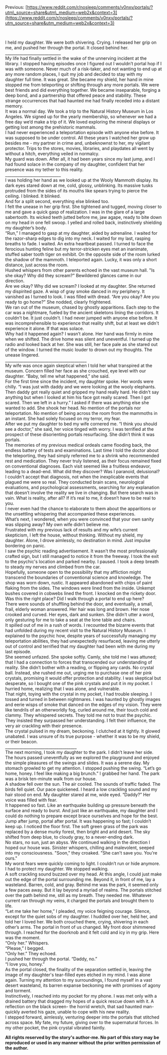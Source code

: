 Previous: [https://www.reddit.com/r/nosleep/comments/v0nxv/portals/?utm\_source=share&utm\_medium=web2x&context=3](https://www.reddit.com/r/nosleep/comments/v0nxv/portals/?utm_source=share&utm_medium=web2x&context=3)

&#x200B;

I held my daughter. We were both shivering. Crying. I released her grip on me, and pushed her through the portal. It closed behind her.  
\_\_\_\_\_\_\_\_\_\_\_\_\_\_\_\_\_\_\_\_\_\_\_\_\_\_\_\_  
My life had finally settled in the wake of the unnerving incident at the library. I stopped having episodes once I figured out I wouldn’t portal hop if I was with someone. Never much of a risk-taker, and not wanting to end up at any more random places, I quit my job and decided to stay with my daughter full time. It was great. She became my shield, her hand in mine stopped me from teleporting or shifting through any more portals.  We were best friends and did everything together. We became inseparable, forging a deep bond, and a partnership that offered peace and stability. These strange occurrences that had haunted me had finally receded into a distant memory.  
It was a normal day. We took a trip to the Natural History Museum in Los Angeles. We signed up for the yearly membership, so whenever we had a free day we’d make a trip of it. We loved exploring the mineral displays or getting lost among the prehistoric mammals.  
I had never experienced a teleportation episode with anyone else before. It was supposed to be under control. All these years I watched her grow up besides me - my partner in crime and, unbeknownst to her, my vigilant protector. Trips to the stores, movies, libraries, and playdates all went by without a hitch, everything veiled in normalcy.   
My guard was down. After all, it had been years since my last jump, and I had found solace in the company of my daughter, confident that her presence was my tether to this reality.  
\_\_\_\_\_\_\_\_\_\_\_\_\_\_\_\_\_\_\_\_\_\_\_\_\_\_\_\_  
I was holding her hand as we looked up at the Wooly Mammoth display. Its dark eyes stared down at me, cold, glossy, unblinking. Its massive tusks protruded from the sides of its mouths like spears trying to pierce the ceiling. I blinked. It blinked.  
And for a split second, everything else blinked too.   
I felt the unease in her grip first. She tightened and tugged, moving closer to me and gave a quick gasp of realization. I was in the glare of a large sabertooth. Its wicked teeth jutted before me, jaw agape, ready to bite down on my head in one fell swoop. I yelled and rolled back, instinctively shielding my daughter’s body.   
“Run,” I managed to gasp at my daughter, aided by adrenaline. I waited for the razor-sharp edges to dig into my neck. I waited for my last, rasping breaths to fade. I waited. An extra heartbeat passed. I turned to face the ferocious hunting feline but my terror-stricken eyes met an inanimate, stuffed saber tooth tiger on exhibit. On the opposite side of the room lurked the shadow of the mammoth. I teleported again. Lucky, it was only a short distance, just across the room.  
Hushed whispers from other parents echoed in the vast museum hall. "Is she okay? Why did they scream?" Bewildered glances came in our direction.  
Are we okay? Why did we scream? I looked at my daughter. She returned my dispirited gaze. A wisp of gray smoke danced in my periphery. It vanished as I turned to look. I was filled with dread. “Are you okay? Are you ready to go home?” She nodded, clearly frightened.   
We ran out of the museum, chased by ghostly apparitions. Each step to the car was a nightmare, fueled by the ancient skeletons lining the corridors.  It couldn't be. It just couldn't. I had never jumped with anyone else before. It was incomprehensible to experience that reality shift, but at least we didn't experience it alone. If that was solace.  
Why had it happened again? I wasn’t alone. Her hand was firmly in mine when we shifted. The drive home was silent and uneventful. I turned up the radio and looked back at her. She was still, her face pale as she stared out of the window. I turned the music louder to drown out my thoughts. The unease lingered.    
\_\_\_\_\_\_\_\_\_\_\_\_\_\_\_\_\_\_\_\_\_\_\_\_\_\_\_\_\_\_\_\_\_\_\_\_\_\_\_\_\_  
My wife was once again skeptical when I told her what transpired at the museum. Concern filled her face as she crouched, eye level with our daughter. “Baby, tell me what happened,” she said.  
For the first time since the incident, my daughter spoke. Her words were chilly. “I was just with daddy and we were looking at the wooly elephants. Then daddy got really quiet and gripped my hand really hard. He didn't say anything but when I looked at him his face got really scared. Then I got scared. Then we left in a hurry.” I asked if there was anything else she wanted to add. She shook her head. No mention of the portals nor teleportation. No mention of being across the room from the mammoths in an instant.  She had solely focused on my terror, my fear.  
After we put my daughter to bed my wife cornered me. “I think you should see a doctor,” she said, her voice tinged with worry. I was terrified at the prospect of these disorienting portals resurfacing. She didn’t think it was portals.    
The memories of my previous medical ordeals came flooding back, the endless battery of tests and examinations. Last time I told the doctor about the teleporting, they had simply referred me to a shrink who recommended rest and medication. They never truly listened, as their focus remained fixed on conventional diagnoses. Each visit seemed like a fruitless endeavor, leading to a dead-end. What did they discover? Was I paranoid, delusional? I couldn't accept that diagnosis, not when the inexplicable events that plagued me were so real. They conducted brain scans, neurological evaluations, and psychological assessments, searching for any explanation that doesn’t involve the reality we live in changing. But there search was in vain. What is reality, after all? If it’s real to me, it doesn’t have to be real to you.  
I never even had the chance to elaborate to them about the apparitions or the unsettling whispering that accompanied these experiences.  
What’s next, I wondered, when you were convinced that your own sanity was slipping away? My own wife didn’t believe me.   
Frustrated with my previous lack of results and my wife’s current skepticism, I left the house, without thinking. Without my shield, my daughter. Alone, I drove aimlessly, no destination in mind. Just impulse bordering on panic.   
I saw the psychic reading advertisement. It wasn't the most professionally crafted sign, but I still managed to notice it from the freeway. I took the exit to the psychic's location and parked nearby. I paused. I took a deep breath to steady my nerves and climbed from the car.  
Hopefully, someone open to the possibility that my affliction might transcend the boundaries of conventional science and knowledge. The shop was worn down, rustic. It appeared abandoned with chips of paint flaking from the sides. The windows were lined from the inside. Unkempt bushes covered in cobwebs lined the front. I knocked on the rickety door. Was this the right place? Did I walk through a portal to end up here?  
There were sounds of shuffling behind the door, and eventually, a small, frail, elderly woman answered. Her hair was long and brown. Her nose crooked and curved. Her eyes, dark and sunken. She didn't utter a word, only gesturing for me to take a seat at the lone table and chairs.  
It spilled out of me in a rush of words. I recounted the bizarre events that had unfolded during my recent visit to the Natural History Museum. I explained to the psychic how, despite years of successfully managing my teleportation abilities, they had unexpectedly resurfaced, leaving me utterly out of control and terrified that my daughter had been with me during my last episode.  
She seemed unfazed. She spoke softly. Camly, she told me I was attuned; that I had a connection to forces that transcended our understanding of reality. She didn’t bother with a reading, or flipping any cards. No crystal ball. Instead, she rushed me out, urging me to purchase one of her pink crystals, promising it would offer protection and stability. I was skeptical but desperate, so I bought one of the pink crystals and put it in my pocket. I hurried home, realizing that I was alone, and vulnerable.   
That night, toying with the crystal in my pocket, I had trouble sleeping. I tossed and turned in between nightmares. I was haunted by ghostly images and eerie wisps of smoke that danced on the edges of my vision. They were like tendrils of an otherworldly fog, curled around me, their touch cold and clammy. They whispered secrets. They told me not to trust the psychic. They insisted they surpassed her understanding. I felt their influence, the very air crackling with their presence.  
The crystal pulsed in my dream, beckoning. I clutched at it tightly. It glowed unabated. I was unsure of its true purpose - whether it was to be my shield, or their beacon.   
\_\_\_\_\_\_\_\_\_\_\_\_\_\_\_\_\_\_\_\_\_\_\_\_\_\_\_\_\_\_\_\_\_\_\_\_  
The next morning, I took my daughter to the park. I didn’t leave her side. The hours passed uneventfully as we explored the playground and enjoyed the simple pleasures of the swings and slides. It was a serene day. My stomach growled to get my attention. I stopped pushing the swing. “Let’s go home, honey. I feel like making a big brunch.” I grabbed her hand. The park was a brisk ten-minute walk from our house.  
A shadow fell over the sun. The air cooled. The sounds of traffic faded. The birds fell quiet. Our pace quickened. I heard a low crackling sound and my hair stood on end. My daughter stared at me, wide eyed. “Daddy?” Her voice was filled with fear.  
It happened so fast. Like an earthquake building up pressure beneath the surface and ready to burst. And just like an earthquake, my daughter and I could do nothing to prepare except brace ourselves and hope for the best.   
Jump after jump, portal after portal. It was happening so fast; I couldn’t keep up. I noticed the floor first. The soft green grass of the park was replaced by a dense murky forest, then bright and arid desert. The sky shifted from deep blue, to cloudy gray, to a never-ending dark.  
No stars, no sun, just an abyss. We continued walking in the direction I hoped our house was. Sinister whispers, chilling and malevolent, seeped into my consciousness. "Soon," they croaked. "She can't save you. You're ours."   
My worst fears were quickly coming to light. I couldn’t run or hide anymore. I had to protect my daughter. We stopped walking.  
A soft crackling sound buzzed over my head. At this angle, I could just make out the edge of the portal surrounding me. Beyond it, in front of me, lay a wasteland. Barren, cold, and gray. Behind me was the park, it seemed only a few paces away. But it lay beyond a myriad of realms. The portals stitched over the path behind me, still as my breath. They needed me. Whatever current ran through my veins, it charged the portals and brought them to life.  
“Let me take her home,” I pleaded, my voice feigning courage. Silence, except for the quiet sobs of my daughter. I huddled over her, held her, and told her I loved her. We both crouched there, crying, shivering in each other’s arms. The portal in front of us changed. My front door shimmered through. I reached for the doorknob and it felt cold and icy in my grip. Here was the moment.  
“Only her.” Whispers.  
“Please,” I begged.  
“Only her.” They echoed.  
I pushed her through the portal. “Daddy, no.”   
“I love you, honey.”   
As the portal closed, the finality of the separation settled in, leaving the image of my daughter's tear-filled eyes etched in my mind. I was alone again. Turning my attention to my surroundings, I found myself in a vast desert wasteland, its barren expanse beckoning me with promises of agony and torment.  
Instinctively, I reached into my pocket for my phone. I was met only with a drained battery that dragged my hopes of a quick rescue down with it. A reflection on the black screen- the horrid wretch, that sad haunted man- quickly averted his gaze, unable to cope with his new reality.  
I stepped forward, aimlessly, venturing deeper into the portals that stitched across space. My fate, my future, giving over to the supernatural forces. In my other pocket, the pink crystal vibrated faintly.  


**All rights reserved by the story's author-me. No part of this story may be reproduced or used in any manner without the prior written permission of the author.**